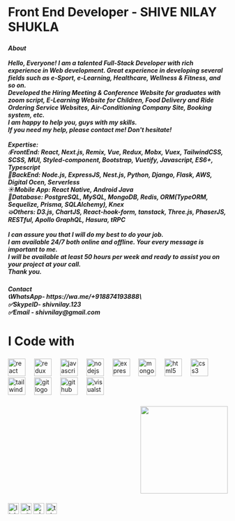 <h1 align="left">Front End Developer - SHIVE NILAY SHUKLA</h1>

###

<h5 align="left">About<br><br>Hello, Everyone! I am a talented Full-Stack Developer with rich experience in Web development. Great experience in developing several fields such as e-Sport, e-Learning, Healthcare, Wellness & Fitness, and so on.<br>Developed the Hiring Meeting & Conference Website for graduates with zoom script, E-Learning Website for Children, Food Delivery and Ride Ordering Service Websites, Air-Conditioning Company Site, Booking system, etc.<br>I am happy to help you, guys with my skills.<br>If you need my help, please contact me! Don't hesitate!<br><br>Expertise:<br>💧FrontEnd: React, Next.js, Remix, Vue, Redux, Mobx,  Vuex, TailwindCSS, SCSS, MUI, Styled-component, Bootstrap,  Vuetify, Javascript, ES6+, Typescript<br>🔸BackEnd: Node.js, ExpressJS, Nest.js, Python, Django, Flask, AWS, Digital Ocen, Serverless<br>☀️Mobile App: React Native, Android Java<br>🚀Database: PostgreSQL, MySQL, MongoDB, Redis, ORM(TypeORM, Sequelize, Prisma, SQLAlchemy), Knex<br>💥Others: D3.js, ChartJS, React-hook-form, tanstack, Three.js, PhaserJS, RESTful, Apollo GraphQL, Hasura, tRPC<br><br>I can assure you that I will do my best to do your job.<br>I am available 24/7 both online and offline. Your every message is important to me. <br>I will be available at least 50 hours per week and ready to assist you on your project at your call.<br>Thank you.</h5>

###

<h5 align="left">Contact<br>📞WhatsApp- https://wa.me/+918874193888\<br>✅SkypeID- shivnilay.123<br>✅Email - shivnilay@gmail.com</h5>

###

<h1 align="left">I Code with</h1>

###

<div align="left">
  <img src="https://cdn.jsdelivr.net/gh/devicons/devicon/icons/react/react-original.svg" height="40" alt="react logo"  />
  <img width="12" />
  <img src="https://cdn.jsdelivr.net/gh/devicons/devicon/icons/redux/redux-original.svg" height="40" alt="redux logo"  />
  <img width="12" />
  <img src="https://cdn.jsdelivr.net/gh/devicons/devicon/icons/javascript/javascript-original.svg" height="40" alt="javascript logo"  />
  <img width="12" />
  <img src="https://cdn.jsdelivr.net/gh/devicons/devicon/icons/nodejs/nodejs-original.svg" height="40" alt="nodejs logo"  />
  <img width="12" />
  <img src="https://cdn.jsdelivr.net/gh/devicons/devicon/icons/express/express-original.svg" height="40" alt="express logo"  />
  <img width="12" />
  <img src="https://cdn.jsdelivr.net/gh/devicons/devicon/icons/mongodb/mongodb-original.svg" height="40" alt="mongodb logo"  />
  <img width="12" />
  <img src="https://cdn.jsdelivr.net/gh/devicons/devicon/icons/html5/html5-original.svg" height="40" alt="html5 logo"  />
  <img width="12" />
  <img src="https://cdn.jsdelivr.net/gh/devicons/devicon/icons/css3/css3-original.svg" height="40" alt="css3 logo"  />
  <img width="12" />
  <img src="https://cdn.jsdelivr.net/gh/devicons/devicon/icons/tailwindcss/tailwindcss-original-wordmark.svg" height="40" alt="tailwindcss logo"  />
  <img width="12" />
  <img src="https://cdn.jsdelivr.net/gh/devicons/devicon/icons/git/git-original.svg" height="40" alt="git logo"  />
  <img width="12" />
  <img src="https://cdn.jsdelivr.net/gh/devicons/devicon/icons/github/github-original.svg" height="40" alt="github logo"  />
  <img width="12" />
  <img src="https://cdn.jsdelivr.net/gh/devicons/devicon/icons/visualstudio/visualstudio-plain.svg" height="40" alt="visualstudio logo"  />
</div>

###

<div align="right">
  <img height="200" src="https://miro.medium.com/v2/resize:fit:720/format:webp/1*yw0TnheAGN-LPneDaTlaxw.gif"  />
</div>

###

<div align="left">
  <img src="https://img.shields.io/static/v1?message=LinkedIn&logo=linkedin&label=&color=0077B5&logoColor=white&labelColor=&style=for-the-badge" height="25" alt="linkedin logo"  />
  <img src="https://img.shields.io/static/v1?message=Twitch&logo=twitch&label=&color=9146FF&logoColor=white&labelColor=&style=for-the-badge" height="25" alt="twitter logo"  />
  <img src="https://img.shields.io/static/v1?message=Whatsapp&logo=whatsapp&label=&color=25D366&logoColor=white&labelColor=&style=for-the-badge" height="25" alt="whatsapp logo"  />
  <img src="https://img.shields.io/static/v1?message=Telegram&logo=telegram&label=&color=2CA5E0&logoColor=white&labelColor=&style=for-the-badge" height="25" alt="telegram logo"  />
</div>

###
